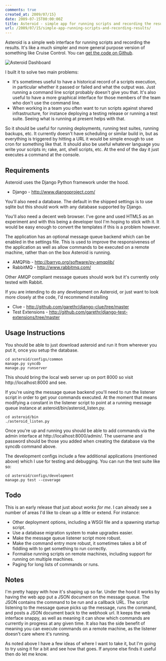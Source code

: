 ```yaml
---
comments: true
created_at: 2009/07/15}
date: 2009-07-15T00:00:00Z
title: Asteroid - simple app for running scripts and recording the results
url: /2009/07/15/simple-app-running-scripts-and-recording-results/
---
```


Asteroid is a simple web interface for running scripts and recording the results. It's like a much simpler and more general purpose version of something like Cruise Control. You can [get the code on Github](http://github.com/garethr/Asteroid/tree/master).

<img src="http://image-host.appspot.com/i/img?id=agppbWFnZS1ob3N0cgwLEgVJbWFnZRj5VQw" alt="Asteroid Dashboard"/>

I built it to solve two main problems:

-   It's sometimes useful to have a historical record of a scripts execution, in particular whether it passed or failed and what the output was. Just running a command line script probably doesn't give you that. It's also useful to have a more graphical interface for those members of the team who don't use the command line.
-   When working in a team you often want to run scripts against shared infrastructure, for instance deploying a testing release or running a test suite. Seeing what is running at present helps with that.

So it should be useful for running deployments, running test suites, running backups, etc. It currently doesn't have scheduling or similar build in, but as everything is triggered by hitting a URL it would be simple enough to use cron for something like that. It should also be useful whatever language you write your scripts in; rake, ant, shell scripts, etc. At the end of the day it just executes a command at the console.

Requirements
------------

Asteroid uses the Django Python framework under the hood.

-   Django - <http://www.djangoproject.com/>

You'll also need a database. The default in the shipped settings is to use sqlite but this should work with any database supported by Django.

You'll also need a decent web browser. I've gone and used HTML5 as an experiment and with this being a developer tool I'm hoping to stick with it. It would be easy enough to convert the templates if this is a problem however.

The application has an optional message queue backend which can be enabled in the settings file. This is used to improve the responsiveness of the application as well as allow commands to be executed on a remote machine, rather than on the box Asteroid is running.

-   AMQPlib - <http://barryp.org/software/py-amqplib/>
-   RabbitMQ - <http://www.rabbitmq.com/>

Other AMQP compliant message queues should work but it's currently only tested with Rabbit.

If you are intending to do any development on Asteroid, or just want to look more closely at the code, I'd recommend installing

-   Clue - <http://github.com/garethr/django-clue/tree/master>
-   Test Extensions - <http://github.com/garethr/django-test-extensions/tree/master>

Usage Instructions
------------------

You should be able to just download asteroid and run it from wherever you put it, once you setup the database.

    cd asteroid/configs/common
    manage.py syncdb
    manage.py runserver

This should bring the local web server up on port 8000 so visit http://localhost:8000 and see.

If you're using the message queue backend you'll need to run the listener script in order to get your commands executed. At the moment that means modifying a constant in the listener script to point at a running message queue instance at asteroid/bin/asteroid\_listen.py.

    cd asteroid/bin
    ./asteroid_listen.py

Once you're up and running you should be able to add commands via the admin interface at http://localhost:8000/admin/. The username and password should be those you added when creating the database via the syncdb command above.

The development configs include a few additional applications (mentioned above) which I use for testing and debugging. You can run the test suite like so:

    cd asteroid/configs/development
    manage.py test --coverage

Todo
----

This is an early release that just about *works for me*. I can already see a number of areas I'd like to clean up a little or extend. For instance:

-   Other deployment options, including a WSGI file and a spawning startup script.
-   Use a database migration system to make upgrades easier.
-   Make the message queue listener script more robust.
-   Make the command entry more robust, it sometimes takes a bit of fiddling with to get something to run correctly.
-   Formalise running scripts on remote machines, including support for running on multiple machines.
-   Paging for long lists of commands or runs.

Notes
-----

I'm pretty happy with how it's shaping up so far. Under the hood it works by having the web app put a JSON document on the message queue. The JSON contains the command to be run and a callback URL. The script listening to the message queue picks up the message, runs the command, and posts a JSON document back to the webhook url. It keeps the web interface snappy, as well as meaning it can show which commands are currently in progress at any given time. It also has the side benefit of meaning you can execute commands on a remote machine, as the listener doesn't care where it's running.

As noted above I have a few ideas of where I want to take it, but I'm going to try using it for a bit and see how that goes. If anyone else finds it useful then do let me know.

